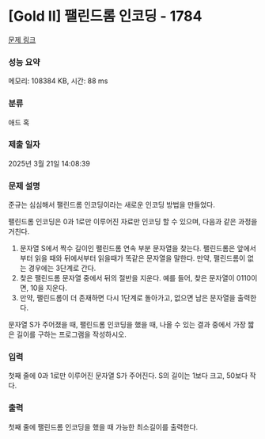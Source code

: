 # [Gold II] 팰린드롬 인코딩 - 1784 

[문제 링크](https://www.acmicpc.net/problem/1784) 

### 성능 요약

메모리: 108384 KB, 시간: 88 ms

### 분류

애드 혹

### 제출 일자

2025년 3월 21일 14:08:39

### 문제 설명

<p>준규는 심심해서 팰린드롬 인코딩이라는 새로운 인코딩 방법을 만들었다. </p>

<p>팰린드롬 인코딩은 0과 1로만 이루어진 자료만 인코딩 할 수 있으며, 다음과 같은 과정을 거친다.</p>

<ol>
	<li>문자열 S에서 짝수 길이인 팰린드롬 연속 부분 문자열을 찾는다. 팰린드롬은 앞에서부터 읽을 때와 뒤에서부터 읽을때가 똑같은 문자열을 말한다. 만약, 팰린드롬이 없는 경우에는 3단계로 간다.</li>
	<li>찾은 팰린드롬 문자열 중에서 뒤의 절반을 지운다. 예를 들어, 찾은 문자열이 0110이면, 10을 지운다.</li>
	<li>만약, 팰린드롬이 더 존재하면 다시 1단계로 돌아가고, 없으면 남은 문자열을 출력한다.</li>
</ol>

<p>문자열 S가 주어졌을 때, 팰린드롬 인코딩을 했을 때, 나올 수 있는 결과 중에서 가장 짧은 길이를 구하는 프로그램을 작성하시오.</p>

### 입력 

 <p>첫째 줄에 0과 1로만 이루어진 문자열 S가 주어진다. S의 길이는 1보다 크고, 50보다 작다.</p>

### 출력 

 <p>첫째 줄에 팰린드롬 인코딩을 했을 때 가능한 최소길이를 출력한다.</p>


